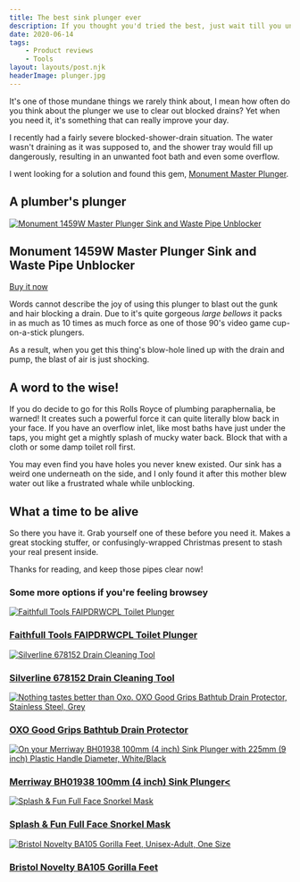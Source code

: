 ```yaml
---
title: The best sink plunger ever
description: If you thought you'd tried the best, just wait till you unblock your shower with this baby
date: 2020-06-14
tags:
	- Product reviews
	- Tools
layout: layouts/post.njk
headerImage: plunger.jpg
---
```


It's one of those mundane things we rarely think about, I mean how often do you think about the plunger we use to clear out blocked drains? Yet when you need it, it's something that can really improve your day.

I recently had a fairly severe blocked-shower-drain situation. The water wasn't draining as it was supposed to, and the shower tray would fill up dangerously, resulting in an unwanted foot bath and even some overflow.

I went looking for a solution and found this gem, [Monument Master Plunger](https://www.shopireland.ie/tools/B0001P0F4A).

## A plumber's plunger

<section class="product">
	<div class="product-image">
		<a href="https://www.shopireland.ie/tools/B0001P0F4A"><img src="https://m.media-amazon.com/images/I/41RendcFjVL.jpg" alt="Monument 1459W Master Plunger Sink and Waste Pipe Unblocker"></a>
	</div>
	<div class="product-details">
		<h2>Monument 1459W Master Plunger Sink and Waste Pipe Unblocker</h2>
		<p><a href="https://www.shopireland.ie/tools/B0001P0F4A">Buy it now</a></p>
	</div>
</section>

Words cannot describe the joy of using this plunger to blast out the gunk and hair blocking a drain. Due to it's quite gorgeous *large bellows* it packs in as much as 10 times as much force as one of those 90's video game cup-on-a-stick plungers.

As a result, when you get this thing's blow-hole lined up with the drain and pump, the blast of air is just shocking.

## A word to the wise!

If you do decide to go for this Rolls Royce of plumbing paraphernalia, be warned! It creates such a powerful force it can quite literally blow back in your face. If you have an overflow inlet, like most baths have just under the taps, you might get a mightly splash of mucky water back. Block that with a cloth or some damp toilet roll first.

You may even find you have holes you never knew existed. Our sink has a weird one underneath on the side, and I only found it after this mother blew water out like a frustrated whale while unblocking.

## What a time to be alive

So there you have it. Grab yourself one of these before you need it. Makes a great stocking stuffer, or confusingly-wrapped Christmas present to stash your real present inside.

Thanks for reading, and keep those pipes clear now!

### Some more options if you're feeling browsey

<section class="products">
  <div class="product">
		<div class="product-image"><a href="https://www.shopireland.ie/tools/B01AIOB9J8"><img src="https://m.media-amazon.com/images/I/41Bm76PK++L.jpg" alt="Faithfull Tools FAIPDRWCPL Toilet Plunger"></a></div>
		<div class="product-details">
			<h3><a href="https://www.shopireland.ie/tools/B01AIOB9J8">Faithfull Tools FAIPDRWCPL Toilet Plunger</a></h3>
		</div>
	</div>
	<div class="product">
		<div class="product-image"><a href="https://www.shopireland.ie/tools/B00BPVXHNA"><img src="https://m.media-amazon.com/images/I/21aU5-Z8-DL._SL160_.jpg" alt="Silverline 678152 Drain Cleaning Tool"></a></div>
		<div class="product-details">
			<h3><a href="https://www.shopireland.ie/tools/B00BPVXHNA">Silverline 678152 Drain Cleaning Tool</a></h3>
		</div>
	</div>
	<div class="product">
		<div class="product-image"><a href="https://www.shopireland.ie/kitchen/B00EU6HB9S"><img src="https://m.media-amazon.com/images/I/51UsB-pnHzL._SL160_.jpg" alt="Nothing tastes better than Oxo. OXO Good Grips Bathtub Drain Protector, Stainless Steel, Grey"></a></div>
		<div class="product-details">
			<h3><a href="https://www.shopireland.ie/kitchen/B00EU6HB9S">OXO Good Grips Bathtub Drain Protector</a></h3>
		</div>
	</div>
	<div class="product">
		<div class="product-image"><a href="https://www.shopireland.ie/kitchen/B00TQWT2WK"><img src="https://m.media-amazon.com/images/I/310rrFc-4QL._SL160_.jpg" alt="On your Merriway BH01938 100mm (4 inch) Sink Plunger with 225mm (9 inch) Plastic Handle Diameter, White/Black"></a></div>
		<div class="product-details">
			<h3><a href="https://www.shopireland.ie/kitchen/B00TQWT2WK">Merriway BH01938 100mm (4 inch) Sink Plunger<</a></h3>
		</div>
	</div>
	<div class="product">
		<div class="product-image"><a href="https://www.shopireland.ie/kitchen/B07FFDS9NR"><img src="https://m.media-amazon.com/images/I/31ovZXHhJoL._SL160_.jpg" alt="Splash & Fun Full Face Snorkel Mask"></a></div>
		<div class="product-details">
			<h3><a href="https://www.shopireland.ie/kitchen/B07FFDS9NR">Splash & Fun Full Face Snorkel Mask</a></h3>
		</div>
	</div>
	<div class="product">
		<div class="product-image"><a href="https://www.shopireland.ie/toys/B006LKSHJE"><img src="https://m.media-amazon.com/images/I/41H52s9MUHL._SL160_.jpg" alt="Bristol Novelty BA105 Gorilla Feet, Unisex-Adult, One Size"></a></div>
		<div class="product-details">
			<h3><a href="https://www.shopireland.ie/toys/B006LKSHJE">Bristol Novelty BA105 Gorilla Feet</a></h3>
		</div>
	</div>
</section>
